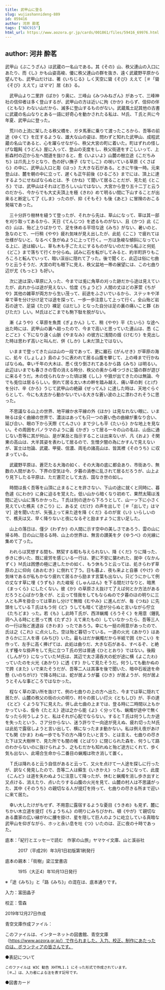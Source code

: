 ```yaml
---
title: 武甲山に登る
slug: wujiashannideng-889
id: 059416
author: 河井 酔茗
tags: ["NDC915"]
html_url: https://www.aozora.gr.jp/cards/001861/files/59416_69976.html
---
```


## author: 河井 酔茗

武甲山《ぶこうざん》は武蔵の一名山である。其《その》山、秩父連山の入口にあたり、而《し》かも山姿高峻、優に秩父連山の群を抜き、遠く武蔵野平原から望んでも、武甲山だけは、著《いちじる》しく天空に聳《そび》ええて［＃「聳《そび》ええて」はママ］居《お》る。

　武甲山より二里許《ばか》り奥に、三峰山《みつみねざん》があって、三峰神社の信仰者は多く登山するが、武甲山の方は近いに拘《かか》わらず、信仰の伴《ともな》わない山だから、滅多に登山するものがない。武蔵風土記其他の古書に武蔵の名山なりとある一語に好奇心を動かされたる私は、Ｍ氏、Ｔ氏と共に今年夏、武甲山に登った。

　荒川の上流に架したる秩父橋を、ガタ馬車に乗りて渡ったころから、吾等の前途《ゆくて》を圧するような、雄大な山の姿は、問わずと知れた武甲山、成程武蔵の名山であると、心を躍らせながら、秩父大宮の町に着いた。町はずれの怪しげな饂飩《うどん》屋に入って、登山の支度をし、秩父街道をすこしいって、上影森村の辺から左へ間道を抜けると、愈《いよいよ》山麓の樹立途《こだちみち》は爪先上りとなり、色の好い撫子《なでしこ》の咲いている草原《くさばら》の中に、武甲山入口と彫《ほっ》た大きな石がある。ときに午後一時。元来登山は、麓を朝の中に立って、遅くも正午前後《ひるごろ》までには、頂上に達するようにせねばならぬとは、予《かね》て聞いて居ることだが、見た処《ところ》では、武甲山はそれほど恐ろしい山ではない。大宮から登り五十二丁と云うのだから、今からでも大丈夫頂上を極《きわ》めて明るい間に下山することが出来ると断定して了《しま》ったのが、抑《そもそ》も後《あと》に冒険のおこる発端であった。

　三十分許り樹林を縫うて登ったが、それから先は、草山になって、草は其一部を刈り取ってあるから、天日《てんじつ》を遮るものがない、且《かつ》此《この》山は、殆ど上りばかりで、足を休める平坦な途《みち》がない、暑いのと、急なのとで、一行稍《やや》疲れ気味が見え出したが、此処《ここ》で疲れては仕様がないと、なるべく急がぬように上って行く。一方は急峻な傾斜になっている上に、途は細いし、草も木も手ごたえにするものがないのだから転ぶと何処《どこ》まで落ちて行くか分らぬ。試みに石を転がしてみると、約半町許りもころころと転んでいって、暗い渓谷に隠れて了った。後で聞くと、此辺は俗に七曲りと云うそうだ、大宮の町も眼下に見え、秩父盆地一帯の展望には、この七曲り辺が尤《もっと》も好い。

　次に途は深い草原に入った、今までは兎に角草の刈った跡だから途は見えていたが、此れからは途が見えない、恰度《ちょうど》人間の丈ほどの茅萱《ちがや》其他の雑草が両方から生い茂って、前途をふさいでいるから、ステッキや洋傘で草を分け分け足では途を探って、一歩一歩注意して上って行く。全山殆ど岩石の途で、足袋《たび》裸足《はだし》となった自分は足の裏の痛いこと夥《おびただ》しい。Ｍ氏はどこまでも駒下駄を脱がない。

　漸《ようや》く草原を魚貫《ぎょかん》して、稍《やや》平《たいら》な途へ出た時には、武甲山の裏へ廻ったので、今まで高いと思っていた連山は、悉《ことごと》く下になり遠く山脈《やまなみ》の彼方に浅間の烟《けむり》を見出した時は思わず高いと叫んだ、併《しか》し未だ頂上ではない。

　いままで登ってきた山は山の一段であって、更に巌石《がんせき》が草原の海に、処々《しょしょ》島のように表われて居る山腹を攀じて、上の峰まで行かねばならぬ。幸い千年の大木は、悉く伐り倒されてあるから路《みち》は明るい。此辺はいまでも春さきの雪の消える時分、秩父の奥から峰つづきに猿の群が遊びに来るそうだ。木の伐られなかった頃は猪《しし》や狼が出てきたのは無論、今でも兎位は居るらしい。倒れて居る太い木の幹を踏み越え、痛い草の刺《とげ》を分け、辛《かろ》うじて武甲山の絶巓《ぜってん》に達した時は、天地ぐらぐらとして、今にも太古から動かないでいる大きな蒼い波の上に漂わされそうに思った。

　不思議なる山上の世界、地平線か水平線の外《ほか》は見なれない眼に、いま映るは全く曲線の世界で、濃淡はあっても只一つの蒼い色の曲線が重なり合い、延び合い、眼の下から天際《てんさい》まで少しも平《たいら》かな地上を見ない。その周囲をパノラマのように画《かぎ》って居る一々の山の名は、山岳に通じない吾等に其が何山、是が某岳と指示することは出来ないが、凡《およ》そ関東の高山は、大半其姿を表わして居るので、生憎夕闇の為にかすんで見えないが、富士は勿論、武蔵、甲斐、信濃、両毛の諸高山は、皆其裡《そのうち》に収まっている。

　武蔵野平原は、蒼茫たる大海の如く、その大海の底に都会あり、市街あり、無数の人間があり、下界の空気は今、夕暮の渦巻に乱されて居るだろうが、山上より見下したる平原は、ただ蒼茫として太古、国なき世の如し。

　時間は長く吾等を山頂に止まることを許さない、下山の途に就くと同時に、暮色遽《にわか》に身に迫るを覚えた。低い山から暗くなり初めて、果然太陽は浅間に近い山に落ちかかった。Ｔ氏は別の途から下ろうとして、山一ッ下に小さく見えていた樵夫《きこり》に、ある丈《だけ》の声を出しで［＃「出しで」はママ］途を聞いたが、矢張上って来た途を降《くだ》るのが宣《い》いらしいので、樵夫は又、早く降りないと夜になるぞと励ますように言い足した。

　山上の落日は、僅少《わずか》の人間に示す空中の美しさであろう、雲の山に帰る時、日の山に隠るる時、山上の世界は、無言の讃美を夕《ゆうべ》の光線に集めて了った。

　われらは冥想する間も、黙契する暇も与えられない、降《くだ》りに降った、歩きに歩いた、既に疲労を感じいる一行は、更に不安に襲われた、就中《なかんずく》Ｍ氏は困憊の極に達したかの如く、もう休もうと云っては、処きらわず草原の上に仰向《あおむき》に倒れて了う。日も暮よ、夜も来よと自暴《やけ》の気味であるが私もかなり疲れて居るから励ます言葉も出ない。只どうにかして例の丈なす草に埋《うずも》れた峻坂《しゅんはん》を下る間だけなりと、暗黒《まっくら》にしたくない。彼《か》の草原さえ抜けて了えば何とか方法があるだろうと心ばかり急ぐが、と云って怪我をしてもならぬので夕暮のほの明りに三人とも声を掛合っては草おし分けて無暗《むやみ》に進んだが、毎《つね》に先頭をしているＴ氏はもう何《ど》うしても暗くて途が分らぬと言いながら佇立《たちどま》った。若《も》し此時Ｔ氏が、西洋蝋燭《ろうそく》を用意（鍾乳洞へ入る時にと思って携《たずさ》えて来たもの）していなかったら、吾等三人の一行は殆ど進退谷《きわま》ったであろう。幸にも一挺の用意があったので、氏は之《これ》に点火した。空は殆ど暮切っている。一道の火光《あかり》はあきらかに三人を導《みちび》いた。最もはだか蝋燭だから半紙で囲《かこい》を作って、左手に高く捧げては、此処は曲りだ、大きな石がある、すべるぞ、と絶えず種々な掛声をして先に立つＴ氏の労は普通《ひととおり》ではない。後殿《しんがり》になっていたＭ氏は、其辺で太さ湯呑大の蛇が途に横《よこたわ》っていたのを火光《あかり》に透《す》かして見たそうだ。何うしても動かぬので跨《また》いで来たそうだが、吾等二人は其事を後で聞いた、暗中石坂途を命懸《いのちがけ》で降る時には、蛇が居ようが蟇《ひき》が居ようが、何が居ようとそんな事どころではなかった。

　程なく草の深い所を抜けて、例の七曲りの上の方へ出た、今までは草に隠れて居たが、山麓の秩父の街の火の明り、村々の貧しい灯火《ともしび》が、手の達《とど》くような下に見えた。併し此七曲の上までは、登る時に二時間以上もかかっている、仮令《たとえ》途は之から能《よ》く分っても、蝋燭が途中で無くなったら何うしようと、私はそれが心配でならない。するとＴ氏は何うしたか途を失ったという、さア分からない、迷う許りで一向途が見えぬ、疲れ切ったＭ氏は此処で露宿しようと言い出して、横になったまま動かない。私は例え夜があけても関《かま》わぬ一歩でも下の方へ降りたいと言う、とは言え、七曲りの尽きた下は又大樹林で、見た所でも闇の帷《とばり》に閉じられた森を、何うして路のわからないのに抜けられよう、之もむだかも知れぬと殆ど途方にくれて、歩く気も出ない、此場合生命から二番目の蝋燭は吹き消して置く。

　Ｔ氏は降れると云う自信があると云って、又火を点けて一人途を探しに行ったが、訳なく発見したので、吾等二人は蘇生《いきかえ》ったようになって、此度《こんど》は道を失わぬように注意して降ったが、休むと蝋燭を消し歩き出すと又点ける、消えたり、点いたりする山腹の火光を見て、山麓の村人は不思議がった、其中《そのうち》の親切なる人が提灯を持って、七曲りの尽きる所まで迎いに来て居た。

　幸い大したけがもせず、不用意に露宿するような憂目《うきめ》も見ず、麓にちかい木立道を提灯《ちょうちん》の明りにみちびかれ、頓《やが》て親切なある農家の広い縁がわに腰を掛け、星を隠して巨人のように屹立している真暗な武甲山を仰ぎながら、ホッと永い息を吐《つ》いたのは、正に夜の十時であった。













底本：「紀行とエッセーで読む　作家の山旅」ヤマケイ文庫、山と溪谷社

　　　2017（平成29）年3月1日初版第1刷発行

底本の親本：「街樹」梁江堂書店

　　　1915（大正4）年10月13日発行

※「途《みち》」と「路《みち》」の混在は、底本通りです。

入力：富田晶子

校正：雪森

2019年12月27日作成

青空文庫作成ファイル：

このファイルは、インターネットの図書館、青空文庫（https://www.aozora.gr.jp/）で作られました。入力、校正、制作にあたったのは、ボランティアの皆さんです。











●表記について


	このファイルは W3C 勧告 XHTML1.1 にそった形式で作成されています。
	［＃…］は、入力者による注を表す記号です。







●図書カード